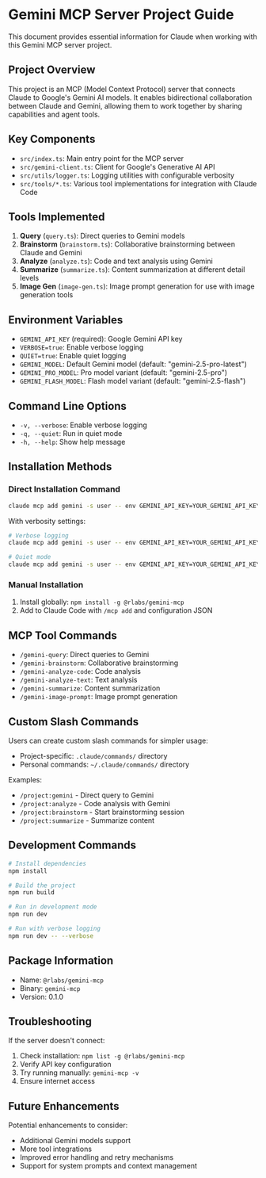 # Gemini MCP Server Project Guide

This document provides essential information for Claude when working with this Gemini MCP server project.

## Project Overview

This project is an MCP (Model Context Protocol) server that connects Claude to Google's Gemini AI models. It enables bidirectional collaboration between Claude and Gemini, allowing them to work together by sharing capabilities and agent tools.

## Key Components

- `src/index.ts`: Main entry point for the MCP server
- `src/gemini-client.ts`: Client for Google's Generative AI API
- `src/utils/logger.ts`: Logging utilities with configurable verbosity
- `src/tools/*.ts`: Various tool implementations for integration with Claude Code

## Tools Implemented

1. **Query** (`query.ts`): Direct queries to Gemini models
2. **Brainstorm** (`brainstorm.ts`): Collaborative brainstorming between Claude and Gemini
3. **Analyze** (`analyze.ts`): Code and text analysis using Gemini
4. **Summarize** (`summarize.ts`): Content summarization at different detail levels
5. **Image Gen** (`image-gen.ts`): Image prompt generation for use with image generation tools

## Environment Variables

- `GEMINI_API_KEY` (required): Google Gemini API key
- `VERBOSE=true`: Enable verbose logging
- `QUIET=true`: Enable quiet logging
- `GEMINI_MODEL`: Default Gemini model (default: "gemini-2.5-pro-latest")
- `GEMINI_PRO_MODEL`: Pro model variant (default: "gemini-2.5-pro")
- `GEMINI_FLASH_MODEL`: Flash model variant (default: "gemini-2.5-flash")

## Command Line Options

- `-v, --verbose`: Enable verbose logging
- `-q, --quiet`: Run in quiet mode
- `-h, --help`: Show help message

## Installation Methods

### Direct Installation Command

```bash
claude mcp add gemini -s user -- env GEMINI_API_KEY=YOUR_GEMINI_API_KEY npx -y @rlabs/gemini-mcp
```

With verbosity settings:
```bash
# Verbose logging
claude mcp add gemini -s user -- env GEMINI_API_KEY=YOUR_GEMINI_API_KEY VERBOSE=true npx -y @rlabs/gemini-mcp

# Quiet mode
claude mcp add gemini -s user -- env GEMINI_API_KEY=YOUR_GEMINI_API_KEY QUIET=true npx -y @rlabs/gemini-mcp
```

### Manual Installation

1. Install globally: `npm install -g @rlabs/gemini-mcp`
2. Add to Claude Code with `/mcp add` and configuration JSON

## MCP Tool Commands

- `/gemini-query`: Direct queries to Gemini
- `/gemini-brainstorm`: Collaborative brainstorming
- `/gemini-analyze-code`: Code analysis
- `/gemini-analyze-text`: Text analysis 
- `/gemini-summarize`: Content summarization
- `/gemini-image-prompt`: Image prompt generation

## Custom Slash Commands

Users can create custom slash commands for simpler usage:

- Project-specific: `.claude/commands/` directory
- Personal commands: `~/.claude/commands/` directory

Examples:
- `/project:gemini` - Direct query to Gemini
- `/project:analyze` - Code analysis with Gemini
- `/project:brainstorm` - Start brainstorming session
- `/project:summarize` - Summarize content

## Development Commands

```bash
# Install dependencies
npm install

# Build the project
npm run build

# Run in development mode
npm run dev

# Run with verbose logging
npm run dev -- --verbose
```

## Package Information

- Name: `@rlabs/gemini-mcp`
- Binary: `gemini-mcp`
- Version: 0.1.0

## Troubleshooting

If the server doesn't connect:

1. Check installation: `npm list -g @rlabs/gemini-mcp`
2. Verify API key configuration
3. Try running manually: `gemini-mcp -v`
4. Ensure internet access

## Future Enhancements

Potential enhancements to consider:
- Additional Gemini models support
- More tool integrations
- Improved error handling and retry mechanisms
- Support for system prompts and context management